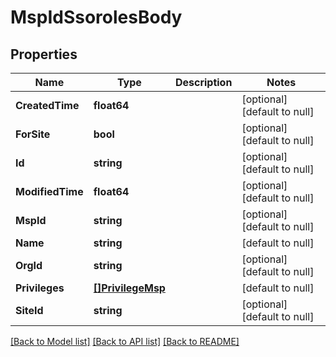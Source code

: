# MspIdSsorolesBody

## Properties
Name | Type | Description | Notes
------------ | ------------- | ------------- | -------------
**CreatedTime** | **float64** |  | [optional] [default to null]
**ForSite** | **bool** |  | [optional] [default to null]
**Id** | **string** |  | [optional] [default to null]
**ModifiedTime** | **float64** |  | [optional] [default to null]
**MspId** | **string** |  | [optional] [default to null]
**Name** | **string** |  | [default to null]
**OrgId** | **string** |  | [optional] [default to null]
**Privileges** | [**[]PrivilegeMsp**](privilege_msp.md) |  | [default to null]
**SiteId** | **string** |  | [optional] [default to null]

[[Back to Model list]](../README.md#documentation-for-models) [[Back to API list]](../README.md#documentation-for-api-endpoints) [[Back to README]](../README.md)

